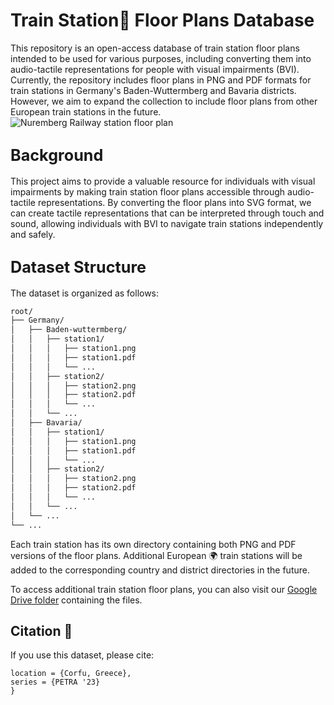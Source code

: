 # Train Station🚉 Floor Plans Database

This repository is an open-access database of train station floor plans intended to be used for various purposes, including converting them into audio-tactile representations for people with visual impairments (BVI). Currently, the repository includes floor plans in PNG and PDF formats for train stations in Germany's Baden-Wuttermberg and Bavaria districts. However, we aim to expand the collection to include floor plans from other European train stations in the future.
![Nuremberg Railway station floor plan](path/to/your/image.png)

## <span style="font-size:larger;">**Background**</span>
This project aims to provide a valuable resource for individuals with visual impairments by making train station floor plans accessible through audio-tactile representations. By converting the floor plans into SVG format, we can create tactile representations that can be interpreted through touch and sound, allowing individuals with BVI to navigate train stations independently and safely.

## <span style="font-size:larger;">**Dataset Structure**</span>
The dataset is organized as follows:

```markdown
root/
├── Germany/
│   ├── Baden-wuttermberg/
│   │   ├── station1/
│   │   │   ├── station1.png
│   │   │   ├── station1.pdf
│   │   │   └── ...
│   │   ├── station2/
│   │   │   ├── station2.png
│   │   │   ├── station2.pdf
│   │   │   └── ...
│   │   └── ...
│   ├── Bavaria/
│   │   ├── station1/
│   │   │   ├── station1.png
│   │   │   ├── station1.pdf
│   │   │   └── ...
│   │   ├── station2/
│   │   │   ├── station2.png
│   │   │   ├── station2.pdf
│   │   │   └── ...
│   │   └── ...
│   └── ...
└── ...
```



Each train station has its own directory containing both PNG and PDF versions of the floor plans. Additional European 🌍 train stations will be added to the corresponding country and district directories in the future.

To access additional train station floor plans, you can also visit our [Google Drive folder](https://drive.google.com/drive/folders/1mb3frqlO70MktOJYpr-8I_btsUQ_3VbI) containing the files.

     
## Citation :page_with_curl:
If you use this dataset, please cite:
```
location = {Corfu, Greece},
series = {PETRA '23}
}
